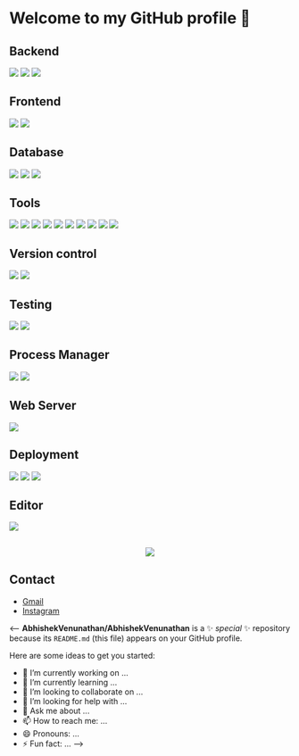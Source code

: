 <!--
[![Header](https://s3-ap-southeast-1.amazonaws.com/tv-prod/member/photo/6409998-large.jpg "Header")](https://github.com/AbhishekVenunathan/)

[![GitHub stats](https://github-readme-stats.vercel.app/api?username=AbhishekVenunathan&show_icons=true&custom_title=GitHub%20Stats&bg_color=141414&title_color=FFD300&icon_color=FFD300&text_color=F5F5F5&border_color=FFD300&count_private=true&include_all_commits=true&cache_seconds=86400)](https://github.com/AbhishekVenunathan/)
!-->
# Welcome to my GitHub profile 👺

## Backend

[![](https://img.shields.io/badge/environment-Node.js-informational?style=flat&logo=Node.js&logoColor=339933&labelColor=F5F5F5&color=339933)](https://nodejs.org/en/about/)
[![](https://img.shields.io/badge/framework-Express-informational?style=flat&logo=Express&logoColor=000000&labelColor=F5F5F5&color=000000)](https://expressjs.com/)
[![](https://img.shields.io/badge/framework-Socket.io-informational?style=flat&logo=Socket.io&logoColor=010101&labelColor=F5F5F5&color=010101)](https://socket.io/)

## Frontend

[![](https://img.shields.io/badge/mark%20up-HTML5-informational?style=flat&logo=HTML5&logoColor=E34F26&labelColor=F5F5F5&color=E34F26)](https://en.wikipedia.org/wiki/HTML5)
[![](https://img.shields.io/badge/style%20sheet-CSS3-informational?style=flat&logo=CSS3&logoColor=1572B6&labelColor=F5F5F5&color=1572B6)](https://en.wikipedia.org/wiki/CSS)

## Database

[![](https://img.shields.io/badge/nosql-MongoDB-informational?style=flat&logo=MongoDB&logoColor=47A248&labelColor=F5F5F5&color=47A248)](https://www.mongodb.com/what-is-mongodb)
[![](https://img.shields.io/badge/cache-Redis-informational?style=flat&logo=Redis&logoColor=DC382D&labelColor=F5F5F5&color=DC382D)](https://redis.io/topics/introduction)
[![](https://img.shields.io/badge/search-Elasticsearch-informational?style=flat&logo=Elasticsearch&logoColor=005571&labelColor=F5F5F5&color=005571)](https://redis.io/topics/introductionhttps://www.elastic.co/what-is/elasticsearch)

## Tools

[![](https://img.shields.io/badge/validator-Joi-informational?style=flat&logo=npm&logoColor=CB3837&labelColor=F5F5F5&color=CB3837)](https://joi.dev/)
[![](https://img.shields.io/badge/odm-Mongoose-informational?style=flat&logo=npm&logoColor=CB3837&labelColor=F5F5F5&color=CB3837)](https://mongoosejs.com/)
[![](https://img.shields.io/badge/security-Amazon%20IAM-informational?style=flat&logo=Amazon%20AWS&logoColor=232F3E&labelColor=F5F5F5&color=232F3E)](https://docs.aws.amazon.com/IAM/latest/UserGuide/introduction.html)
[![](https://img.shields.io/badge/storage-Amazon%20S3-informational?style=flat&logo=Amazon%20S3&logoColor=569A31&labelColor=F5F5F5&color=569A31)](https://docs.aws.amazon.com/AmazonS3/latest/userguide/Welcome.html)
[![](https://img.shields.io/badge/sms-Amazon%20SNS-informational?style=flat&logo=Amazon%20AWS&logoColor=232F3E&labelColor=F5F5F5&color=232F3E)](https://docs.aws.amazon.com/sns/latest/dg/welcome.html)
[![](https://img.shields.io/badge/sms-Twilio-informational?style=flat&logo=Twilio&logoColor=F22F46&labelColor=F5F5F5&color=F22F46)](https://www.twilio.com/messaging)
[![](https://img.shields.io/badge/email-Amazon%20SES-informational?style=flat&logo=Amazon%20AWS&logoColor=232F3E&labelColor=F5F5F5&color=232F3E)](https://docs.aws.amazon.com/ses/latest/dg/Welcome.html)
[![](https://img.shields.io/badge/email-Nodemailer-informational?style=flat&logo=npm&logoColor=CB3837&labelColor=F5F5F5&color=CB3837)](https://nodemailer.com/about/)
[![](https://img.shields.io/badge/payment-Razorpay-informational?style=flat&logo=Razorpay&logoColor=0C2451&labelColor=F5F5F5&color=0C2451)](https://razorpay.com/)
[![](https://img.shields.io/badge/payment-Stripe-informational?style=flat&logo=Stripe&logoColor=008CDD&labelColor=F5F5F5&color=008CDD)](https://stripe.com/en-in)

## Version control

[![](https://img.shields.io/badge/system-Git-informational?style=flat&logo=Git&logoColor=F05032&labelColor=F5F5F5&color=F05032)](https://git-scm.com/about)
[![](https://img.shields.io/badge/hosting-GitHub-informational?style=flat&logo=GitHub&logoColor=181717&labelColor=F5F5F5&color=181717)](https://github.com/about)

## Testing

[![](https://img.shields.io/badge/framework-Jest-informational?style=flat&logo=Jest&logoColor=C21325&labelColor=F5F5F5&color=C21325)](https://jestjs.io/)
[![](https://img.shields.io/badge/library-SuperTest-informational?style=flat&logo=npm&logoColor=CB3837&labelColor=F5F5F5&color=CB3837)](https://www.npmjs.com/package/supertest)

## Process Manager

[![](https://img.shields.io/badge/production-PM2-informational?style=flat&logo=PM2&logoColor=2B037A&labelColor=F5F5F5&color=2B037A)](https://pm2.keymetrics.io/)
[![](https://img.shields.io/badge/development-Nodemon-informational?style=flat&logo=Nodemon&logoColor=76D04B&labelColor=F5F5F5&color=76D04B)](https://nodemon.io/)

## Web Server

[![](https://img.shields.io/badge/reverse%20proxy-NGINX-informational?style=flat&logo=NGINX&logoColor=009639&labelColor=F5F5F5&color=009639)](https://www.nginx.com/resources/glossary/nginx/)

## Deployment

[![](https://img.shields.io/badge/hosting-DigitalOcean-informational?style=flat&logo=DigitalOcean&logoColor=0080FF&labelColor=F5F5F5&color=0080FF)](https://www.digitalocean.com/products/droplets/)
[![](https://img.shields.io/badge/hosting-Amazon%20EC2-informational?style=flat&logo=Amazon%20AWS&logoColor=232F3E&labelColor=F5F5F5&color=232F3E)](https://docs.aws.amazon.com/AWSEC2/latest/UserGuide/concepts.html)
[![](https://img.shields.io/badge/hosting-Heroku-informational?style=flat&logo=Heroku&logoColor=430098&labelColor=F5F5F5&color=430098)](https://www.heroku.com/about)

## Editor
[![](https://img.shields.io/badge/coding-Visual%20Studio%20Code-informational?style=flat&logo=Visual%20Studio%20Code&logoColor=007ACC&labelColor=F5F5F5&color=007ACC)](https://code.visualstudio.com/docs)

##
<p align="center" href="https://github.com/anuraghazra/github-readme-stats">
  <img src="https://github-readme-stats.vercel.app/api?username=AbhishekVenunathan&show_icons=true&custom_title=GitHub%20Stats&bg_color=141414&title_color=FFD300&icon_color=FFD300&text_color=F5F5F5&border_color=FFD300&count_private=true&include_all_commits=true&cache_seconds=86400" />
</p>

## Contact

* [Gmail](abhishek.venunathan@gmail.com)
* [Instagram](https://www.instagram.com/sarcasticmartyr/)

<--
**AbhishekVenunathan/AbhishekVenunathan** is a ✨ _special_ ✨ repository because its `README.md` (this file) appears on your GitHub profile.

Here are some ideas to get you started:

- 🔭 I’m currently working on ...
- 🌱 I’m currently learning ...
- 👯 I’m looking to collaborate on ...
- 🤔 I’m looking for help with ...
- 💬 Ask me about ...
- 📫 How to reach me: ...
- 😄 Pronouns: ...
- ⚡ Fun fact: ...
-->
